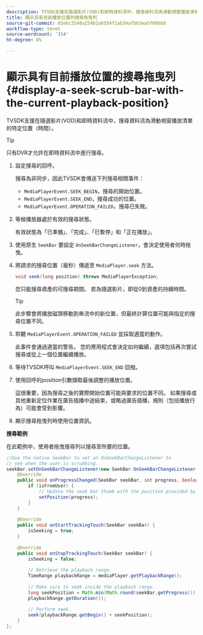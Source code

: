 ```yaml
---
description: TVSDK支援在隨選影片(VOD)和即時資料流中，搜尋資料流為滑動視窗播放清單的特定位置（時間）。
title: 顯示具有目前播放位置的搜尋拖曳列
source-git-commit: 02ebc3548a254b2a6554f1ab34afbb3ea5f09bb8
workflow-type: tm+mt
source-wordcount: '314'
ht-degree: 0%

---
```


# 顯示具有目前播放位置的搜尋拖曳列 {#display-a-seek-scrub-bar-with-the-current-playback-position}

TVSDK支援在隨選影片(VOD)和即時資料流中，搜尋資料流為滑動視窗播放清單的特定位置（時間）。

>[!TIP]
>
>只有DVR才允許在即時資料流中進行搜尋。

1. 設定搜尋的回呼。

   搜尋為非同步，因此TVSDK會傳送下列搜尋相關事件：

   * `MediaPlayerEvent.SEEK_BEGIN`，搜尋的開始位置。
   * `MediaPlayerEvent.SEEK_END`，搜尋成功的位置。
   * `MediaPlayerEvent.OPERATION_FAILED`，搜尋已失敗。

1. 等候播放器處於有效的搜尋狀態。

   有效狀態為「已準備」、「完成」、「已暫停」和「正在播放」。
1. 使用原生 `SeekBar` 要設定 `OnSeekBarChangeListener`，會決定使用者何時拖曳。
1. 將請求的搜尋位置（毫秒）傳遞至 `MediaPlayer.seek` 方法。

   ```java
   void seek(long position) throws MediaPlayerException;
   ```

   您只能搜尋資產的可搜尋期間。 若為隨選影片，即從0到資產的持續時間。

   >[!TIP]
   >
   >此步驟會將播放磁頭移動到串流中的新位置，但最終計算位置可能與指定的搜尋位置不同。

1. 聆聽 `MediaPlayerEvent.OPERATION_FAILED` 並採取適當的動作。

   此事件會通過適當的警告。 您的應用程式會決定如何繼續，選項包括再次嘗試搜尋或從上一個位置繼續播放。

1. 等待TVSDK呼叫 `MediaPlayerEvent.SEEK_END` 回撥。
1. 使用回呼的position引數擷取最後調整的播放位置。

   這很重要，因為搜尋之後的實際開始位置可能與要求的位置不同。 如果搜尋或其他重新定位作業在廣告插播中途結束，或略過廣告插播，規則（包括播放行為）可能會受到影響。

1. 顯示搜尋拖曳列時使用位置資訊。

<!--<a id="example_EEB73818260C43C8B5AE12BA68548AB7"></a>-->

**搜尋範例**

在此範例中，使用者拖曳搜尋列以搜尋至所要的位置。

```java
//Use the native SeekBar to set an OnSeekBarChangeListener to 
// see when the user is scrubbing. 
seekBar.setOnSeekBarChangeListener(new SeekBar.OnSeekBarChangeListener() { 
    @Override 
    public void onProgressChanged(SeekBar seekBar, int progress, boolean isFromUser) { 
        if (isFromUser) { 
            // Update the seek bar thumb with the position provided by the user. 
            setPosition(progress); 
        } 
    } 
 
    @Override 
    public void onStartTrackingTouch(SeekBar seekBar) { 
        isSeeking = true; 
    } 
 
    @Override 
    public void onStopTrackingTouch(SeekBar seekBar) { 
        isSeeking = false; 
 
        // Retrieve the playback range. 
        TimeRange playbackRange = mediaPlayer.getPlaybackRange(); 
 
        // Make sure to seek inside the playback range. 
        long seekPosition = Math.min(Math.round(seekBar.getProgress()), 
        playbackRange.getDuration()); 
     
        // Perform seek. 
        seek(playbackRange.getBegin() + seekPosition); 
    } 
}; 
```
